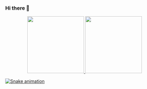 ### Hi there 👋

<div align="center">
  <a href="https://github.com/RenanDevelop">
  <img height="180em" src="https://github-readme-stats.vercel.app/api?username=RenanDevelop&show_icons=true&theme=dracula&include_all_commits=true&count_private=true"/>
  <img height="180em" src="https://github-readme-stats.vercel.app/api/top-langs/?username=RenanDevelop&layout=compact&langs_count=7&theme=dracula"/>
</div>

  
  
![Snake animation](https://github.com/RenanDevelop/RenanDevelop/blob/output/github-contribution-grid-snake.svg)
